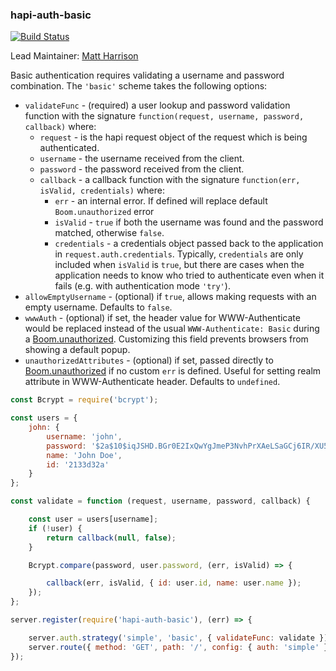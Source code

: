 ### hapi-auth-basic

[![Build Status](https://secure.travis-ci.org/hapijs/hapi-auth-basic.svg)](http://travis-ci.org/hapijs/hapi-auth-basic)

Lead Maintainer: [Matt Harrison](https://github.com/mtharrison)

Basic authentication requires validating a username and password combination. The `'basic'` scheme takes the following options:

- `validateFunc` - (required) a user lookup and password validation function with the signature `function(request, username, password, callback)` where:
    - `request` - is the hapi request object of the request which is being authenticated.
    - `username` - the username received from the client.
    - `password` - the password received from the client.
    - `callback` - a callback function with the signature `function(err, isValid, credentials)` where:
        - `err` - an internal error. If defined will replace default `Boom.unauthorized` error
        - `isValid` - `true` if both the username was found and the password matched, otherwise `false`.
        - `credentials` - a credentials object passed back to the application in `request.auth.credentials`. Typically, `credentials` are only
          included when `isValid` is `true`, but there are cases when the application needs to know who tried to authenticate even when it fails
          (e.g. with authentication mode `'try'`).
- `allowEmptyUsername` - (optional) if `true`, allows making requests with an empty username. Defaults to `false`.
- `wwwAuth` - (optional) if set, the header value for WWW-Authenticate would be replaced instead of the usual `WWW-Authenticate: Basic` during a [Boom.unauthorized](https://github.com/hapijs/boom#boomunauthorizedmessage-scheme-attributes). Customizing this field prevents browsers from showing a default popup.
- `unauthorizedAttributes` - (optional) if set, passed directly to [Boom.unauthorized](https://github.com/hapijs/boom#boomunauthorizedmessage-scheme-attributes) if no custom `err` is defined. Useful for setting realm attribute in WWW-Authenticate header. Defaults to `undefined`.

```javascript
const Bcrypt = require('bcrypt');

const users = {
    john: {
        username: 'john',
        password: '$2a$10$iqJSHD.BGr0E2IxQwYgJmeP3NvhPrXAeLSaGCj6IR/XU5QtjVu5Tm',   // 'secret'
        name: 'John Doe',
        id: '2133d32a'
    }
};

const validate = function (request, username, password, callback) {

    const user = users[username];
    if (!user) {
        return callback(null, false);
    }

    Bcrypt.compare(password, user.password, (err, isValid) => {

        callback(err, isValid, { id: user.id, name: user.name });
    });
};

server.register(require('hapi-auth-basic'), (err) => {

    server.auth.strategy('simple', 'basic', { validateFunc: validate });
    server.route({ method: 'GET', path: '/', config: { auth: 'simple' } });
});
```
